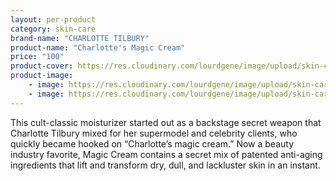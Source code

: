 ```yaml
---
layout: per-product
category: skin-care
brand-name: "CHARLOTTE TILBURY"
product-name: "Charlotte's Magic Cream"
price: "100"
product-cover: https://res.cloudinary.com/lourdgene/image/upload/skin-care/magic-cream.jpg
product-image:
    - image: https://res.cloudinary.com/lourdgene/image/upload/skin-care/magic-cream.jpg
    - image: https://res.cloudinary.com/lourdgene/image/upload/skin-care/magic-cream-shade.jpg
---
```

This cult-classic moisturizer started out as a backstage secret weapon that Charlotte Tilbury mixed for her supermodel and celebrity clients, who quickly became hooked on “Charlotte’s magic cream.” Now a beauty industry favorite, Magic Cream contains a secret mix of patented anti-aging ingredients that lift and transform dry, dull, and lackluster skin in an instant.

